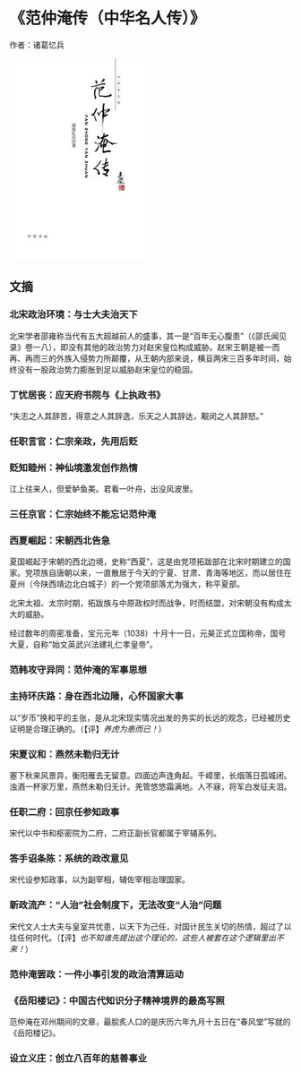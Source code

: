 # 《范仲淹传（中华名人传）》

作者：诸葛忆兵

![](images/20250617184415.jpg)
## 文摘

### 北宋政治环境：与士大夫治天下

北宋学者邵雍称当代有五大超越前人的盛事，其一是“百年无心腹患”（《邵氏闻见录》卷一八），即没有其他的政治势力对赵宋皇位构成威胁。赵宋王朝是被一而再、再而三的外族入侵势力所颠覆，从王朝内部来说，横亘两宋三百多年时间，始终没有一股政治势力膨胀到足以威胁赵宋皇位的稳固。

### 丁忧居丧：应天府书院与《上执政书》


“失志之人其辞苦，得意之人其辞逸，乐天之人其辞达，觏闵之人其辞怒。”

### 任职言官：仁宗亲政，先用后贬


### 贬知睦州：神仙境激发创作热情

江上往来人，但爱鲈鱼美。君看一叶舟，出没风波里。

### 三任京官：仁宗始终不能忘记范仲淹

### 西夏崛起：宋朝西北告急



夏国崛起于宋朝的西北边境，史称“西夏”，这是由党项拓跋部在北宋时期建立的国家。党项族自唐朝以来，一直散居于今天的宁夏、甘肃、青海等地区，而以居住在夏州（今陕西靖边北白城子）的一个党项部落尤为强大，称平夏部。

北宋太祖、太宗时期，拓跋族与中原政权时而战争，时而结盟，对宋朝没有构成太大的威胁。

经过数年的周密准备，宝元元年（1038）十月十一日，元昊正式立国称帝，国号大夏，自称“始文英武兴法建礼仁孝皇帝”。

### 范韩攻守异同：范仲淹的军事思想


### 主持环庆路：身在西北边陲，心怀国家大事

以“岁币”换和平的主张，是从北宋现实情况出发的务实的长远的观念，已经被历史证明是合理正确的。（【评】*养虎为患而已！*）

### 宋夏议和：燕然未勒归无计

塞下秋来风景异，衡阳雁去无留意。四面边声连角起。千嶂里，长烟落日孤城闭。浊酒一杯家万里，燕然未勒归无计。羌管悠悠霜满地。人不寐，将军白发征夫泪。
### 任职二府：回京任参知政事

宋代以中书和枢密院为二府，二府正副长官都属于宰辅系列。

### 答手诏条陈：系统的政改意见

宋代设参知政事，以为副宰相，辅佐宰相治理国家。

### 新政流产：“人治”社会制度下，无法改变“人治”问题

宋代文人士大夫与皇室共忧患，以天下为己任，对国计民生关切的热情，超过了以往任何时代。（【评】*也不知谁先提出这个理论的，这些人被套在这个逻辑里出不来！*）

### 范仲淹罢政：一件小事引发的政治清算运动


### 《岳阳楼记》：中国古代知识分子精神境界的最高写照

范仲淹在邓州期间的文章，最脍炙人口的是庆历六年九月十五日在“春风堂”写就的《岳阳楼记》。

### 设立义庄：创立八百年的慈善事业